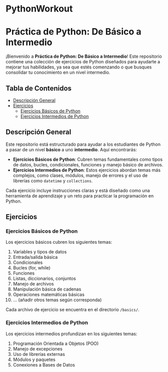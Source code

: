 # PythonWorkout

# Práctica de Python: De Básico a Intermedio

¡Bienvenido a **Práctica de Python: De Básico a Intermedio**! Este repositorio contiene una colección de ejercicios de Python diseñados para ayudarte a mejorar tus habilidades, ya sea que estés comenzando o que busques consolidar tu conocimiento en un nivel intermedio.

## Tabla de Contenidos

- [Descripción General](#descripción-general)
- [Ejercicios](#ejercicios)
  - [Ejercicios Básicos de Python](#ejercicios-básicos-de-python)
  - [Ejercicios Intermedios de Python](#ejercicios-intermedios-de-python)


## Descripción General

Este repositorio está estructurado para ayudar a los estudiantes de Python a pasar de un nivel **básico** a uno **intermedio**. Aquí encontrarás:

- **Ejercicios Básicos de Python**: Cubren temas fundamentales como tipos de datos, bucles, condicionales, funciones y manejo básico de archivos.
- **Ejercicios Intermedios de Python**: Estos ejercicios abordan temas más complejos, como clases, módulos, manejo de errores y el uso de librerías como `datetime` y `collections`.

Cada ejercicio incluye instrucciones claras y está diseñado como una herramienta de aprendizaje y un reto para practicar la programación en Python.

## Ejercicios

### Ejercicios Básicos de Python

Los ejercicios básicos cubren los siguientes temas:

1. Variables y tipos de datos
2. Entrada/salida básica
3. Condicionales
4. Bucles (for, while)
5. Funciones
6. Listas, diccionarios, conjuntos
7. Manejo de archivos
8. Manipulación básica de cadenas
9. Operaciones matemáticas básicas
10. ... (añadir otros temas según corresponda)

Cada archivo de ejercicio se encuentra en el directorio `/basics/`.

### Ejercicios Intermedios de Python

Los ejercicios intermedios profundizan en los siguientes temas:

1. Programación Orientada a Objetos (POO)
2. Manejo de excepciones
3. Uso de librerías externas
4. Módulos y paquetes
5. Conexiones a Bases de Datos


